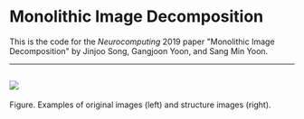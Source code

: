 # Monolithic Image Decomposition

This is the code for the *Neurocomputing* 2019 paper "Monolithic Image Decomposition" by Jinjoo Song, Gangjoon Yoon, and Sang Min Yoon.

-----------------------------------------------------------------------------------------------------------------------
<img src="https://user-images.githubusercontent.com/18275012/63567930-65897780-c5ae-11e9-9772-6ee6bccb5a74.png"></img>
-----------------------------------------------------------------------------------------------------------------------
Figure. Examples of original images (left) and structure images (right). 
